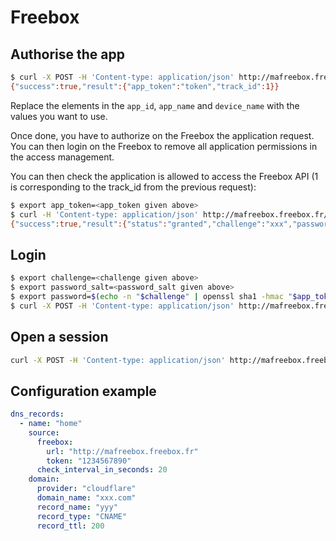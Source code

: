 # Freebox

## Authorise the app

```bash
$ curl -X POST -H 'Content-type: application/json' http://mafreebox.freebox.fr/api/v13/login/authorize/ -d '{"app_id": "fr.freebox.cddns","app_name": "Cusstom DDNS","app_version": "1.0.0","device_name": "Freebox"}'
{"success":true,"result":{"app_token":"token","track_id":1}}
```

Replace the elements in the `app_id`, `app_name` and `device_name` with the values you want to use.

Once done, you have to authorize on the Freebox the application request. You can then login on the Freebox to remove all application permissions in the access management.

You can then check the application is allowed to access the Freebox API (1 is corresponding to the track_id from the previous request): 

```bash
$ export app_token=<app_token given above>
$ curl -H 'Content-type: application/json' http://mafreebox.freebox.fr/api/v13/login/authorize/1
{"success":true,"result":{"status":"granted","challenge":"xxx","password_salt":"yyy"}}
```

## Login

```bash
$ export challenge=<challenge given above>
$ export password_salt=<password_salt given above>
$ export password=$(echo -n "$challenge" | openssl sha1 -hmac "$app_token" | cut -d '=' -f2 | sed 's/ //g')
$ curl -X POST -H 'Content-type: application/json' http://mafreebox.freebox.fr/api/v13/login/ -d "{\"app_id\": \"fr.freebox.cddns\",\"password\": \"$password\"}"
```

## Open a session

```bash
curl -X POST -H 'Content-type: application/json' http://mafreebox.freebox.fr/api/v8/session/ -d '{"app_id": "fr.freebox.cddns","password": "yyy"}'
```



## Configuration example

```yaml
dns_records:
  - name: "home"
    source:
      freebox:
        url: "http://mafreebox.freebox.fr"
        token: "1234567890"
      check_interval_in_seconds: 20
    domain:
      provider: "cloudflare"
      domain_name: "xxx.com"
      record_name: "yyy"
      record_type: "CNAME"
      record_ttl: 200
```